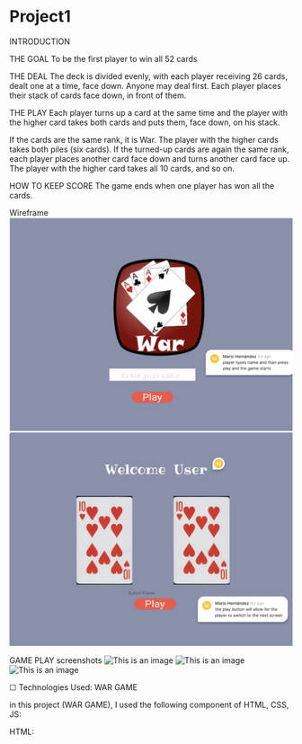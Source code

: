 # Project1

INTRODUCTION

THE GOAL 
To be the first player to win all 52 cards

THE DEAL
The deck is divided evenly, with each player receiving 26 cards, dealt one at a time, face down. Anyone may deal first. Each player places their stack of cards face down, in front of them.

THE PLAY
Each player turns up a card at the same time and the player with the higher card takes both cards and puts them, face down, on his stack.

If the cards are the same rank, it is War. The player with the higher cards takes both piles (six cards). If the turned-up cards are again the same rank, each player places another card face down and turns another card face up. The player with the higher card takes all 10 cards, and so on.

HOW TO KEEP SCORE
The game ends when one player has won all the cards.

Wireframe 
![This is an image](screenshots/Screen%20Shot%202022-03-24%20at%205.46.27%20PM.png)
![This is an image](screenshots/Screen%20Shot%202022-03-24%20at%205.48.07%20PM.png)

GAME PLAY screenshots
![This is an image](screenshots/intro%20page%20how%20to%20play%20.png)
![This is an image](screenshots/intro%20page.png)
![This is an image](screenshots/playing%20page.png)


☐ Technologies Used:
WAR GAME

in this project (WAR GAME), I used the following component of HTML, CSS, JS:

HTML:
<script> = this tag used in order to link JS to HTML.
<link> = this tag was used to link the stylesheet CSS.
<div>=this tag was used in order to add the different classes needed for the game.
<div class=""> classes were also used to group different elements withing the HTML file.
<div id="" > ID was used in order to make a single element reachable .

  
CSS: 
selectors: To style the tags within the HTML file 
.classes: this selector was used to style multiple devs
Flex: flex was used for elements responsiveness within a container to automatically arranged the card elements depending upon screen size for the card.
Grid: was used for dividing the different elements on the page. For example in size, position, and layer, between parts of a control, built HTML.

  
JavaScript 
variables :
 in this game, we used variables to create logic within the game as well as functional. for example, we used the variable "suit" as a global static variable with the different types of suits for the cards or the variable "values" to created the value of each one of the 52 cards within the deck.
Classes:
 We also created classes, to used as a template to create functions, for example, the "Card" class created the logic for the suits and value of each card. We also added another class name "deck which encapsulates the deck of cards and creates random outcomes. the game war to work properly.
 within this classes, we created a function name shuffle that loops through all the cards and swaps with another card (perfect shuffle) inside of this we created a For loop that will shuffle the cards around, inside of this for loop we created a variable newIndex that takes the player earlier in the deck of cards that we currently are.

querySelector:
I used this method to return the elements within the HTML code to make them functional. for example. "computercardslotadd".
In this section include the link to your deployed game and any instructions you deem important.

☐ Getting Started:

how to start the game 
How to start the game, fill up your name and press play, instruction will pop up, and then it will take you to the play screen. While on the play screen is easy just press the button fire and start playing!!


☐ Next Steps: Planned future enhancements (icebox items).

there will be in the future levels as well as multiplayer options and online options 

☐ Frequent commits dating back to the very beginning of the project. Never delete your repo to "start over". Commit messages should be in the present tense, e.g., "Style game board" instead of "Styled game board". Be sure to create the repo on your personal GitHub account and ensure that it is "public".
